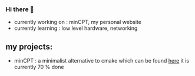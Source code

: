 ### Hi there 👋

- currently working on : minCPT, my personal website
- currently learning : low level hardware, networking

## my projects:
- minCPT : a minimalist alternative to cmake which can be found [here](https://github.com/yasserhcn/MinCPT)
it is currently 70 % done

<!--
**yasserhcn/yasserhcn** is a ✨ _special_ ✨ repository because its `README.md` (this file) appears on your GitHub profile.

Here are some ideas to get you started:

- 🔭 I’m currently working on ...
- 🌱 I’m currently learning ...
- 👯 I’m looking to collaborate on ...
- 🤔 I’m looking for help with ...
- 💬 Ask me about ...
- 📫 How to reach me: ...
- 😄 Pronouns: ...
- ⚡ Fun fact: ...
-->
